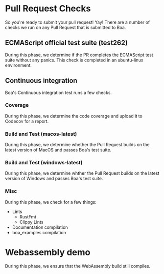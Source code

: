 # Pull Request Checks

So you're ready to submit your pull request! Yay! There are a number of checks we run on any Pull Request that is submitted to Boa.

## ECMAScript official test suite (test262)

During this phase, we determine if the PR completes the ECMAScript test suite without any panics. This check is completed in an ubuntu-linux environment.

## Continuous integration

Boa's Continuous integration test runs a few checks.

### Coverage

During this phase, we determine the code coverage and upload it to Codecov for a report.

### Build and Test (macos-latest)

During this phase, we determine whether the Pull Request builds on the latest version of MacOS and passes Boa's test suite.

### Build and Test (windows-latest)

During this phase, we determine whther the Pull Request builds on the latest version of Windows and
passes Boa's test suite.

### Misc

During this phase, we check for a few things:

 - Lints
    - RustFmt
    - Clippy Lints
 - Documentation compilation
 - boa_examples compilation

# Webassembly demo

During this phase, we ensure that the WebAssembly build still compiles.
